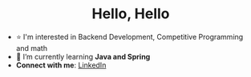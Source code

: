 <h1 align="center">Hello, Hello</h1>
<h4 align="center"></h4>

- ⭐ I'm interested in Backend Development, Competitive Programming and math
- 🌱 I’m currently learning **Java and Spring**
- **Connect with me**: [LinkedIn](https://www.linkedin.com/in/muhammadihabk/)
